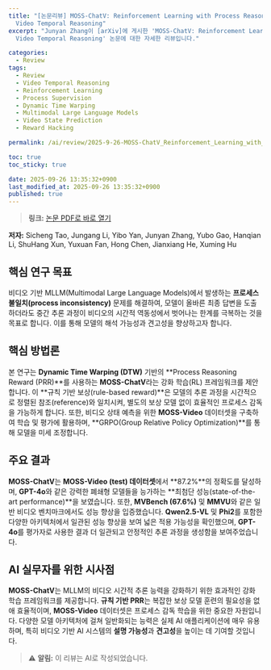 ```yaml
---
title: "[논문리뷰] MOSS-ChatV: Reinforcement Learning with Process Reasoning Reward for
  Video Temporal Reasoning"
excerpt: "Junyan Zhang이 [arXiv]에 게시한 'MOSS-ChatV: Reinforcement Learning with Process Reasoning Reward for
  Video Temporal Reasoning' 논문에 대한 자세한 리뷰입니다."

categories:
  - Review
tags:
  - Review
  - Video Temporal Reasoning
  - Reinforcement Learning
  - Process Supervision
  - Dynamic Time Warping
  - Multimodal Large Language Models
  - Video State Prediction
  - Reward Hacking

permalink: /ai/review/2025-9-26-MOSS-ChatV_Reinforcement_Learning_with_Process_Reasoning_Reward_for_Video_Temporal_Reasoning/

toc: true
toc_sticky: true

date: 2025-09-26 13:35:32+0900
last_modified_at: 2025-09-26 13:35:32+0900
published: true
---
```

> **링크:** [논문 PDF로 바로 열기](https://arxiv.org/abs/2509.21113)

**저자:** Sicheng Tao, Jungang Li, Yibo Yan, Junyan Zhang, Yubo Gao, Hanqian Li, ShuHang Xun, Yuxuan Fan, Hong Chen, Jianxiang He, Xuming Hu



## 핵심 연구 목표
비디오 기반 MLLM(Multimodal Large Language Models)에서 발생하는 **프로세스 불일치(process inconsistency)** 문제를 해결하여, 모델이 올바른 최종 답변을 도출하더라도 중간 추론 과정이 비디오의 시간적 역동성에서 벗어나는 한계를 극복하는 것을 목표로 합니다. 이를 통해 모델의 해석 가능성과 견고성을 향상하고자 합니다.

## 핵심 방법론
본 연구는 **Dynamic Time Warping (DTW)** 기반의 **Process Reasoning Reward (PRR)**를 사용하는 **MOSS-ChatV**라는 강화 학습(RL) 프레임워크를 제안합니다. 이 **규칙 기반 보상(rule-based reward)**은 모델의 추론 과정을 시간적으로 정렬된 참조(reference)와 일치시켜, 별도의 보상 모델 없이 효율적인 프로세스 감독을 가능하게 합니다. 또한, 비디오 상태 예측을 위한 **MOSS-Video** 데이터셋을 구축하여 학습 및 평가에 활용하며, **GRPO(Group Relative Policy Optimization)**를 통해 모델을 미세 조정합니다.

## 주요 결과
**MOSS-ChatV**는 **MOSS-Video (test) 데이터셋**에서 **87.2%**의 정확도를 달성하며, **GPT-4o**와 같은 강력한 폐쇄형 모델들을 능가하는 **최첨단 성능(state-of-the-art performance)**을 보였습니다. 또한, **MVBench (67.6%)** 및 **MMVU**와 같은 일반 비디오 벤치마크에서도 성능 향상을 입증했습니다. **Qwen2.5-VL** 및 **Phi2**를 포함한 다양한 아키텍처에서 일관된 성능 향상을 보여 넓은 적용 가능성을 확인했으며, **GPT-4o**를 평가자로 사용한 결과 더 일관되고 안정적인 추론 과정을 생성함을 보여주었습니다.

## AI 실무자를 위한 시사점
**MOSS-ChatV**는 MLLM의 비디오 시간적 추론 능력을 강화하기 위한 효과적인 강화 학습 프레임워크를 제공합니다. **규칙 기반 PRR**는 복잡한 보상 모델 훈련의 필요성을 없애 효율적이며, **MOSS-Video** 데이터셋은 프로세스 감독 학습을 위한 중요한 자원입니다. 다양한 모델 아키텍처에 걸쳐 일반화되는 능력은 실제 AI 애플리케이션에 매우 유용하며, 특히 비디오 기반 AI 시스템의 **설명 가능성**과 **견고성**을 높이는 데 기여할 것입니다.

> ⚠️ **알림:** 이 리뷰는 AI로 작성되었습니다.